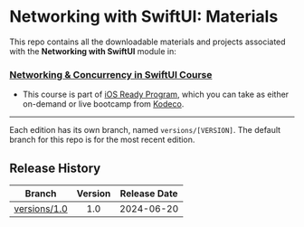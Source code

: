 # Networking with SwiftUI: Materials



This repo contains all the downloadable materials and projects associated with the **Networking with SwiftUI** module in:

### [Networking & Concurrency in SwiftUI Course](https://www.kodeco.com/ios/paths/networking-concurrency-swiftui)

- This course is part of [iOS Ready Program](https://www.kodeco.com/ios/programs/ios-ready), which you can take as either on-demand or live bootcamp from [Kodeco](https://www.kodeco.com).


---

Each edition has its own branch, named `versions/[VERSION]`. The default branch for this repo is for the most recent edition.
## Release History

| Branch                                                                                  | Version | Release Date |
| --------------------------------------------------------------------------------------- |:-------:|:------------:|
| [versions/1.0](https://github.com/kodecocodes/m3-nsui-materials/tree/versions/1.0) | 1.0     | 2024-06-20  |
